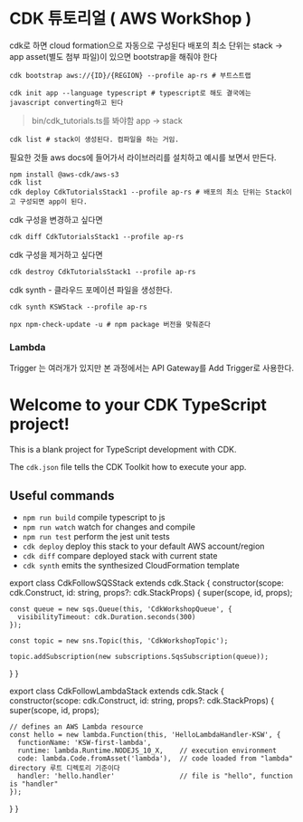 # CDK 튜토리얼 ( AWS WorkShop )
cdk로 하면 cloud formation으로 자동으로 구성된다
배포의 최소 단위는 stack -> app
asset(별도 첨부 파일)이 있으면 bootstrap을 해줘야 한다 
~~~
cdk bootstrap aws://{ID}/{REGION} --profile ap-rs # 부트스트랩
~~~
~~~ 
cdk init app --language typescript # typescript로 해도 결국에는 javascript converting하고 된다
~~~
> bin/cdk_tutorials.ts를 봐야함
app -> stack 
~~~
cdk list # stack이 생성된다. 컴파일을 하는 거임.
~~~

필요한 것들 aws docs에 들어가서 라이브러리를 설치하고 예시를 보면서 만든다.

~~~
npm install @aws-cdk/aws-s3
cdk list
cdk deploy CdkTutorialsStack1 --profile ap-rs # 배포의 최소 단위는 Stack이고 구성되면 app이 된다.
~~~
cdk 구성을 변경하고 싶다면
~~~
cdk diff CdkTutorialsStack1 --profile ap-rs
~~~
cdk 구성을 제거하고 싶다면
~~~
cdk destroy CdkTutorialsStack1 --profile ap-rs
~~~
cdk synth - 클라우드 포메이션 파일을 생성한다.
~~~
cdk synth KSWStack --profile ap-rs
~~~
~~~
npx npm-check-update -u # npm package 버전을 맞춰준다
~~~

### Lambda
Trigger 는 여러개가 있지만 본 과정에서는 API Gateway를 Add Trigger로 사용한다.

# Welcome to your CDK TypeScript project!

This is a blank project for TypeScript development with CDK.

The `cdk.json` file tells the CDK Toolkit how to execute your app.

## Useful commands

 * `npm run build`   compile typescript to js
 * `npm run watch`   watch for changes and compile
 * `npm run test`    perform the jest unit tests
 * `cdk deploy`      deploy this stack to your default AWS account/region
 * `cdk diff`        compare deployed stack with current state
 * `cdk synth`       emits the synthesized CloudFormation template


export class CdkFollowSQSStack extends cdk.Stack {
  constructor(scope: cdk.Construct, id: string, props?: cdk.StackProps) {
    super(scope, id, props);

    const queue = new sqs.Queue(this, 'CdkWorkshopQueue', {
      visibilityTimeout: cdk.Duration.seconds(300)
    });

    const topic = new sns.Topic(this, 'CdkWorkshopTopic');

    topic.addSubscription(new subscriptions.SqsSubscription(queue));
  }
}

export class CdkFollowLambdaStack extends cdk.Stack {
  constructor(scope: cdk.Construct, id: string, props?: cdk.StackProps) {
    super(scope, id, props);

    // defines an AWS Lambda resource
    const hello = new lambda.Function(this, 'HelloLambdaHandler-KSW', {
      functionName: 'KSW-first-lambda',
      runtime: lambda.Runtime.NODEJS_10_X,    // execution environment
      code: lambda.Code.fromAsset('lambda'),  // code loaded from "lambda" directory 루트 디렉토리 기준이다
      handler: 'hello.handler'                // file is "hello", function is "handler" 
    });
  }
}
